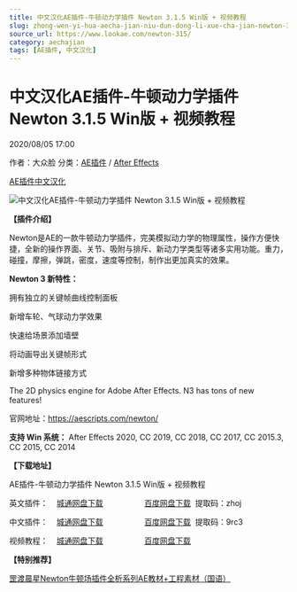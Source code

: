 ```yaml
---
title: 中文汉化AE插件-牛顿动力学插件 Newton 3.1.5 Win版 + 视频教程
slug: zhong-wen-yi-hua-aecha-jian-niu-dun-dong-li-xue-cha-jian-newton-3-1-5-winban-shi-pin-jiao-cheng
source_url: https://www.lookae.com/newton-315/
category: aechajian
tags: [AE插件, 中文汉化]
---
```

# 中文汉化AE插件-牛顿动力学插件 Newton 3.1.5 Win版 + 视频教程

2020/08/05 17:00

作者：大众脸
分类：[AE插件](https://www.lookae.com/after-effects/aechajian/) / [After Effects](https://www.lookae.com/after-effects/)

[AE插件](https://www.lookae.com/tag/ae%e6%8f%92%e4%bb%b6/)[中文汉化](https://www.lookae.com/tag/%e4%b8%ad%e6%96%87%e6%b1%89%e5%8c%96/)

![中文汉化AE插件-牛顿动力学插件 Newton 3.1.5 Win版 + 视频教程](https://www.lookae.com/wp-content/uploads/2018/07/Newton-3-.jpg "中文汉化AE插件-牛顿动力学插件 Newton 3.1.5 Win版 + 视频教程-LookAE.com")

[](https://cloud.video.taobao.com//play/u/705956171/p/1/e/6/t/1/50184394506.mp4?_=1")

**【插件介绍】**

Newton是AE的一款牛顿动力学插件，完美模拟动力学的物理属性，操作方便快捷，全新的操作界面、关节、吸附与排斥、新动力学类型等诸多实用功能。重力，碰撞，摩擦，弹跳，密度，速度等控制，制作出更加真实的效果。

**Newton 3 新特性：**

拥有独立的关键帧曲线控制面板

新增车轮、气球动力学效果

快速给场景添加墙壁

将动画导出关键帧形式

新增多种物体链接方式

The 2D physics engine for Adobe After Effects. N3 has tons of new features!

官网地址：https://aescripts.com/newton/

**支持 Win 系统：** After Effects 2020, CC 2019, CC 2018, CC 2017, CC 2015.3, CC 2015, CC 2014

**【下载地址】**

AE插件-牛顿动力学插件 Newton 3.1.5 Win版 + 视频教程

英文插件：    [城通网盘下载](https://72k.us/file/680462-442092047)                   [百度网盘下载](https://pan.baidu.com/s/1f8osWHFVAxQvfMAXfE4_4Q)  提取码：zhoj

中文插件：    [城通网盘下载](https://089u.com/file/680462-456176348)                   [百度网盘下载](https://pan.baidu.com/s/1daW0GTLE-4foJ-hVJb6IZw)  提取码：9rc3

视频教程：    [城通网盘下载](https://lookae.ctfile.com/fs/680462-296745876)                   [百度网盘下载](https://pan.baidu.com/s/1YiglEdOh3CCTXrr79-Cajw)

**【特别推荐】**

[罡渡晨星Newton牛顿场插件全析系列AE教材+工程素材（国语）](https://www.lookae.com/newton-ch/)
